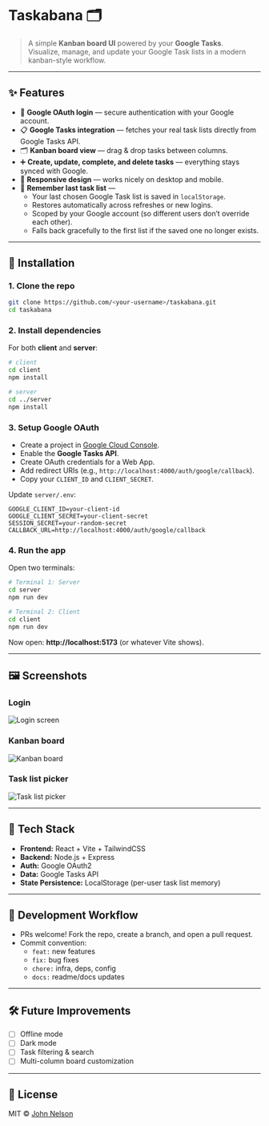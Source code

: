 # Taskabana 🗂️

> A simple **Kanban board UI** powered by your **Google Tasks**.  
> Visualize, manage, and update your Google Task lists in a modern kanban-style workflow.

---

## ✨ Features

- 🔑 **Google OAuth login** — secure authentication with your Google account.
- 📋 **Google Tasks integration** — fetches your real task lists directly from Google Tasks API.
- 🗂️ **Kanban board view** — drag & drop tasks between columns.
- ➕ **Create, update, complete, and delete tasks** — everything stays synced with Google.
- 📱 **Responsive design** — works nicely on desktop and mobile.
- 💾 **Remember last task list** —  
  - Your last chosen Google Task list is saved in `localStorage`.  
  - Restores automatically across refreshes or new logins.  
  - Scoped by your Google account (so different users don’t override each other).  
  - Falls back gracefully to the first list if the saved one no longer exists.

---

## 🚀 Installation

### 1. Clone the repo
```bash
git clone https://github.com/<your-username>/taskabana.git
cd taskabana
```

### 2. Install dependencies
For both **client** and **server**:

```bash
# client
cd client
npm install

# server
cd ../server
npm install
```

### 3. Setup Google OAuth
- Create a project in [Google Cloud Console](https://console.cloud.google.com/).  
- Enable the **Google Tasks API**.  
- Create OAuth credentials for a Web App.  
- Add redirect URIs (e.g., `http://localhost:4000/auth/google/callback`).  
- Copy your `CLIENT_ID` and `CLIENT_SECRET`.

Update `server/.env`:

```env
GOOGLE_CLIENT_ID=your-client-id
GOOGLE_CLIENT_SECRET=your-client-secret
SESSION_SECRET=your-random-secret
CALLBACK_URL=http://localhost:4000/auth/google/callback
```

### 4. Run the app

Open two terminals:

```bash
# Terminal 1: Server
cd server
npm run dev

# Terminal 2: Client
cd client
npm run dev
```

Now open: **http://localhost:5173** (or whatever Vite shows).

---

## 🖼️ Screenshots

### Login
![Login screen](docs/screenshots/login.png)

### Kanban board
![Kanban board](docs/screenshots/kanban.png)

### Task list picker
![Task list picker](docs/screenshots/list-picker.png)

---

## 🧩 Tech Stack

- **Frontend:** React + Vite + TailwindCSS
- **Backend:** Node.js + Express
- **Auth:** Google OAuth2
- **Data:** Google Tasks API
- **State Persistence:** LocalStorage (per-user task list memory)

---

## 🔄 Development Workflow

- PRs welcome! Fork the repo, create a branch, and open a pull request.
- Commit convention:  
  - `feat:` new features  
  - `fix:` bug fixes  
  - `chore:` infra, deps, config  
  - `docs:` readme/docs updates  

---

## 🛠️ Future Improvements

- [ ] Offline mode
- [ ] Dark mode
- [ ] Task filtering & search
- [ ] Multi-column board customization

---

## 📜 License

MIT © [John Nelson](https://github.com/ceesco53)